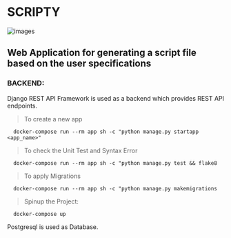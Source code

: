 # SCRIPTY

![images](https://user-images.githubusercontent.com/32727177/63958844-97b44100-caa8-11e9-9e41-8efea889b1ac.png)

## Web Application for generating a script file based on the user specifications

### BACKEND:

Django REST API Framework is used as a backend which provides REST API endpoints.

>To create a new app

      docker-compose run --rm app sh -c "python manage.py startapp <app_name>"

>To check the Unit Test and Syntax Error

      docker-compose run --rm app sh -c "python manage.py test && flake8

>To apply Migrations

      docker-compose run --rm app sh -c "python manage.py makemigrations

>Spinup the Project:

      docker-compose up

Postgresql is used as Database.
